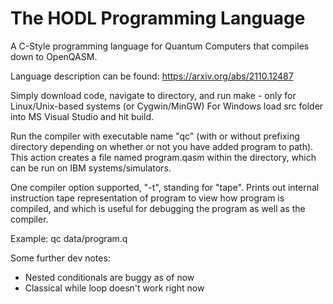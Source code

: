 # The HODL Programming Language

A C-Style programming language for Quantum Computers that compiles down to OpenQASM.

Language description can be found: https://arxiv.org/abs/2110.12487

Simply download code, navigate to directory, and run make - only for Linux/Unix-based systems (or Cygwin/MinGW) For Windows load src folder into MS Visual Studio and hit build.

Run the compiler with executable name "qc" (with or without prefixing directory depending on whether or not you have added program to path). This action creates a file named program.qasm within the directory, which can be run on IBM systems/simulators.

One compiler option supported, "-t", standing for "tape". Prints out internal instruction tape representation of program to view how program is compiled, and which is useful for debugging the program as well as the compiler.

Example: qc data/program.q

Some further dev notes:

- Nested conditionals are buggy as of now
- Classical while loop doesn't work right now
